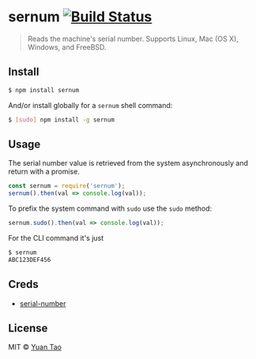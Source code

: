 # sernum [![Build Status](https://travis-ci.org/taoyuan/sernum.svg?branch=master)](https://travis-ci.org/taoyuan/sernum)

> Reads the machine's serial number. Supports Linux, Mac (OS X), Windows, and FreeBSD.


## Install

```bash
$ npm install sernum
```

And/or install globally for a `sernum` shell command:

```bash
$ [sudo] npm install -g sernum
```

## Usage

The serial number value is retrieved from the system asynchronously and return with a promise.

```js
const sernum = require('sernum');
sernum().then(val => console.log(val));
```

To prefix the system command with `sudo` use the `sudo` method:

```js
sernum.sudo().then(val => console.log(val));
```

For the CLI command it's just

```sh
$ sernum
ABC123DEF456
```

## Creds

* [serial-number](https://github.com/es128/serial-number)

## License

MIT © [Yuan Tao](https://github.com/taoyuan)
